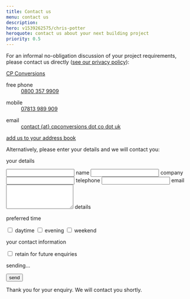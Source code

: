 ```yaml
---
title: Contact us
menu: contact us
description:
hero: v1539262575/chris-potter
heroquote: contact us about your next building project
priority: 0.5
---
```


For an informal no-obligation discussion of your project requirements, please contact us directly ([see our privacy policy]([root]about-us/privacy-policy/)):

<div class="vcard" itemscope="itemscope" itemtype="http://schema.org/Organization">

  <p><a href="[rootURL]" class="fn org url" itemprop="name">CP Conversions</a></p>

  <dl class="tel">
    <dt class="type" title="telephone">free phone</dt>
    <dd class="value" title="telephone" itemprop="telephone"><a href="tel:+44-800-357-9909">0800 357 9909</a></dd>
  </dl>

  <dl class="tel">
    <dt class="type" title="mobile">mobile</dt>
    <dd class="value" title="mobile"><a href="tel:+44-7813-989-909">07813 989 909</a></dd>
  </dl>

  <dl>
    <dt>email</dt>
    <dd><a href="/contact-us" class="email" itemprop="email" title="email us">contact {at} cpconversions dot co dot uk</a></dd>
  </dl>

  <p><a href="[root]download/cpconversions.vcf" title="download VCF file">add us to your address book</a></p>

</div>


<form action="https://www.optimalworks.net/ws/enquiry/" method="post" class="validator">

  <p>Alternatively, please enter your details and we will contact you:</p>

  <div class="formgrid">

  <p>your details</p>

  <input type="text" id="name" name="name" autocomplete="name" value="" required="required" maxlength="50" />
  <label for="name">name</label>

  <input type="text" id="company" name="company" value="" maxlength="100" />
  <label for="company">company</label>

  <input type="tel" id="telephone" name="telephone" autocomplete="tel" value="" minlength="6" maxlength="20" />
  <label for="telephone">telephone</label>

  <input type="email" id="email" name="email" autocomplete="email" value="" required="required" minlength="6" maxlength="80" />
  <label for="email">email</label>
  <textarea id="details" name="details" rows="4" cols="20" maxlength="500"></textarea>
  <label for="details">details</label>

  <p>preferred time</p>

  <input type="checkbox" id="chkdaytime" name="chkdaytime" value="daytime" />
  <label for="chkdaytime">daytime</label>

  <input type="checkbox" id="chkevening" name="chkevening" value="evening" />
  <label for="chkevening">evening</label>

  <input type="checkbox" id="chkweekend" name="chkweekend" value="weekend" />
  <label for="chkweekend">weekend</label>

  <p>your contact information</p>

  <input type="checkbox" id="chkkeep" name="chkkeep" value="retain details" />
  <label for="chkkeep">retain for future enquiries</label>

  <p class="error"></p>

  <p class="submit">sending...</p>

  <button type="submit" name="submit" value="send">send</button>

  </div>

  <p class="posted">Thank you for your enquiry. We will contact you shortly.</p>

</form>
